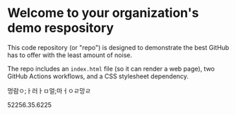 # Welcome to your organization's demo respository
This code repository (or "repo") is designed to demonstrate the best GitHub has to offer with the least amount of noise.

The repo includes an `index.html` file (so it can render a web page), two GitHub Actions workflows, and a CSS stylesheet dependency.

멍람ㅇ;ㅏ러ㅏㅁ얼;마ㅓㅇㄹ망ㄹ

52256.35.6225